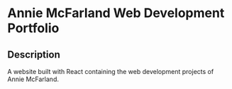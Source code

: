 # Annie McFarland Web Development Portfolio

## Description

A website built with React containing the web development projects of Annie McFarland.
